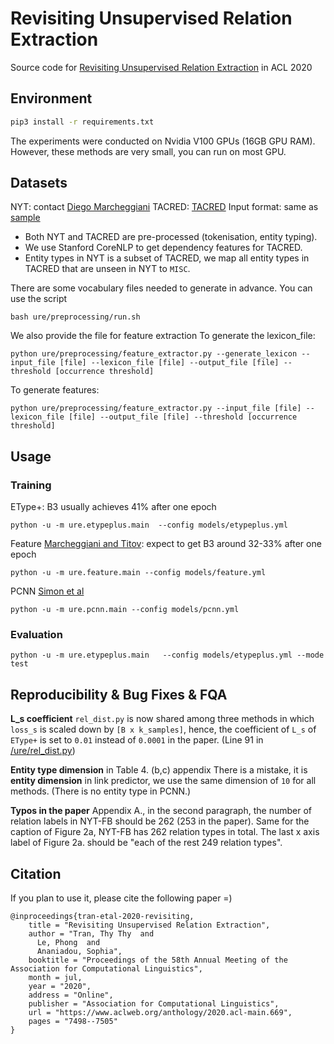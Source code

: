 # Revisiting Unsupervised Relation Extraction

Source code for [Revisiting Unsupervised Relation Extraction](https://www.aclweb.org/anthology/2020.acl-main.669) in ACL 2020

## Environment

```bash
pip3 install -r requirements.txt
```
The experiments were conducted on Nvidia V100 GPUs (16GB GPU RAM).
However, these methods are very small, you can run on most GPU.

## Datasets
NYT: contact [Diego Marcheggiani](https://diegma.github.io/)
TACRED: [TACRED](https://nlp.stanford.edu/projects/tacred/)
Input format: same as [sample](https://github.com/diegma/relation-autoencoder/blob/master/data-sample.txt)

- Both NYT and TACRED are pre-processed (tokenisation, entity typing).
- We use Stanford CoreNLP to get dependency features for TACRED. 
- Entity types in NYT is a subset of TACRED, we map all entity types in TACRED that are unseen in NYT to `MISC`.

There are some vocabulary files needed to generate in advance.
You can use the script
```
bash ure/preprocessing/run.sh
```

We also provide the file for feature extraction
To generate the lexicon_file:
```
python ure/preprocessing/feature_extractor.py --generate_lexicon --input_file [file] --lexicon_file [file] --output_file [file] --threshold [occurrence threshold]
```
To generate features:
```
python ure/preprocessing/feature_extractor.py --input_file [file] --lexicon_file [file] --output_file [file] --threshold [occurrence threshold]
```


## Usage


### Training
EType+: B3 usually achieves 41% after one epoch 
```
python -u -m ure.etypeplus.main  --config models/etypeplus.yml
```

Feature [Marcheggiani and Titov](https://aclanthology.org/Q16-1017.pdf): expect to get B3 around 32-33% after one epoch
```
python -u -m ure.feature.main --config models/feature.yml
```

PCNN [Simon et al](https://www.aclweb.org/anthology/P19-1133.pdf)
```
python -u -m ure.pcnn.main --config models/pcnn.yml
```

### Evaluation
```
python -u -m ure.etypeplus.main   --config models/etypeplus.yml --mode test
```


## Reproducibility & Bug Fixes & FQA

**L_s coefficient**
`rel_dist.py` is now shared among three methods in which `loss_s` is scaled down by `[B x k_samples]`, hence, the coefficient of `L_s` of `EType+` is set to `0.01` instead of `0.0001` in the paper.
(Line 91 in [/ure/rel_dist.py](https://github.com/ttthy/ure/ure/rel_dist.py))

**Entity type dimension** in Table 4. (b,c) appendix
There is a mistake, it is **entity dimension** in link predictor, we use the same dimension of `10` for all methods.
(There is no entity type in PCNN.)

**Typos in the paper**
Appendix A., in the second paragraph, the number of relation labels in NYT-FB should be 262 (253 in the paper).
Same for the caption of Figure 2a, NYT-FB has 262 relation types in total.
The last x axis label of Figure 2a. should be "each of the rest 249 relation types".


## Citation
If you plan to use it, please cite the following paper =)

```
@inproceedings{tran-etal-2020-revisiting,
    title = "Revisiting Unsupervised Relation Extraction",
    author = "Tran, Thy Thy  and
      Le, Phong  and
      Ananiadou, Sophia",
    booktitle = "Proceedings of the 58th Annual Meeting of the Association for Computational Linguistics",
    month = jul,
    year = "2020",
    address = "Online",
    publisher = "Association for Computational Linguistics",
    url = "https://www.aclweb.org/anthology/2020.acl-main.669",
    pages = "7498--7505"
}
```
